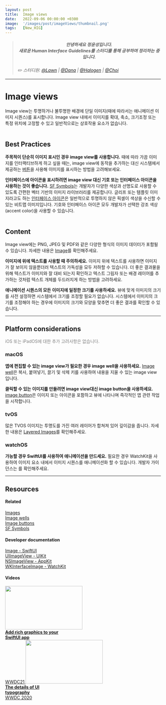 ```yaml
---
layout: post
title:  Image views
date:   2022-09-06 00:00:00 +0300
image:  '/images/post/imageViews/thumbnail.png'
tags:   [New_HIG]
---
```


> ##### <center>안녕하세요 정윤성입니다.<br> 새로운 Human Interface Guidelines를 스터디를 통해 공부하며 정리하는 중입니다.</center>
>
> <cite>✏️ 스터디원: <a href="https://velog.io/@lawn/series/NEW-HIG-2022" target="_blank">@Lawn</a> | <a href="https://velog.io/@andana/series/Lets-Study-HIG" target="_blank">@Dana</a> | <a href="https://velog.io/@halogen/Apple-HIG-Foundation-Layout" target="_blank">@Halogen</a> | <a href="" target="_blank">@Choi</a></cite>

***

# Image views
Image view는 투명하거나 불투명한 배경에 단일 이미지(때에 따라서는 애니메이션 이미지 시퀀스)를 표시합니다. Image view 내에서 이미지를 확대, 축소, 크기조정 또는 특정 위치에 고정할 수 있고 일반적으로는 상호작용 요소가 없습니다.
<br><br>

## Best Practices
<b>주목적이 단순히 이미지 표시인 경우 image view를 사용합니다.</b> 때에 따라 가끔 이미지를 인터랙티브하게 하고 싶을 때는, image view에 동작을 추가하는 대신 시스템에서 제공하는 <a href="/blog/button">버튼</a>을 사용해 이미지를 표시하는 방법을 고려해보세요. 

<b>인터페이스에 아이콘을 표시하려면 image view 대신 기호 또는 인터페이스 아이콘을 사용하는 것이 좋습니다.</b> <a href="/blog/sf-symbols">SF Symbols</a>는 개발자가 다양한 색상과 선명도로 사용할 수 있도록 간편한 벡터 기반의 이미지 라이브러리를 제공합니다. 글리프 또는 템플릿 이미지라고도 하는 <a href="/blog/icons">인터페이스 아이콘</a>은 일반적으로 투명하지 않은 픽셀이 색상을 수신할 수 있는 비트맵 이미지입니다. 기호와 인터페이스 아이콘 모두 개발자가 선택한 강조 색상(accent color)을 사용할 수 있습니다.
<br><br>

## Content
Image view에는 PNG, JPEG 및 PDF와 같은 다양한 형식의 이미지 데이터가 포함될 수 있습니다. 자세한 내용은 <a href="/blog/images">Image</a>를 확인해주세요.

<b>이미지에 위에 텍스트를 사용할 때 주의하세요.</b> 이미지 위에 텍스트를 사용하면 이미지가 잘 보이지 않을뿐더러 텍스트의 가독성을 모두 저하할 수 있습니다. 더 좋은 결과물을 위해 텍스트가 이미지와 잘 대비 되는지 확인하고 텍스트 그림자 또는 배경 레이어를 추가하는 것처럼 텍스트 개체를 두드러지게 하는 방법을 고려하세요.

<b>애니메이션 시퀀스의 모든 이미지에 일정한 크기를 사용하세요.</b> 뷰에 맞게 이미지의 크기를 사전 설정하면 시스템에서 크기를 조정할 필요가 없습니다. 시스템에서 이미지의 크기를 조정해야 하는 경우에 이미지의 크기와 모양을 맞추면 더 좋은 결과를 확인할 수 있습니다.

***

## Platform considerations
<c style="color: Gray">iOS 또는 iPadOS에 대한 추가 고려사항은 없습니다.</c>
<br>

### macOS
<b>앱에 편집할 수 있는 image view가 필요한 경우 image well을 사용하세요.</b> <a href="/blog/image-wells">Image well</a>은 복사, 붙여넣기, 끌기 및 삭제 키를 사용하여 내용을 지울 수 있는 image view입니다.

<b>클릭할 수 있는 이미지를 만들려면 image view대신 image button을 사용하세요.</b> <a href="/blog/image-buttons">image button</a>은 이미지 또는 아이콘을 포함하고 뷰에 나타나며 즉각적인 앱 관련 작업을 시작합니다.

### tvOS
많은 TVOS 이미지는 투명도를 가진 여러 레이어가 합쳐져 있어 깊이감을 줍니다. 자세한 내용은 <a href="/blog/images/#Layered-images">Layered Images</a>를 확인해주세요.

### watchOS
<b>가능할 경우 SwiftUI를 사용하여 애니메이션을 만드세요.</b> 필요한 경우 WatchKit을 사용하여 이미지 요소 내에서 이미지 시퀀스를 애니메이션화 할 수 있습니다. 개발자 가이던스는 <a href="https://developer.apple.com/documentation/watchkit/wkimageanimatable"></a>를 확인해주세요.

***

## Resources
#### Related
<a href="https://developer.apple.com/design/human-interface-guidelines/foundations/images">Images</a><br>
<a href="https://developer.apple.com/design/human-interface-guidelines/components/selection-and-input/image-wells">Image wells</a><br>
<a href="https://developer.apple.com/design/human-interface-guidelines/components/menus-and-actions/buttons/#image-buttons">Image buttons</a><br>
<a href="https://developer.apple.com/design/human-interface-guidelines/foundations/sf-symbols">SF Symbols</a><br>

#### Developer documentation
<a href="https://developer.apple.com/documentation/swiftui/image">Image - SwiftUI</a><br>
<a href="https://developer.apple.com/documentation/uikit/uiimageview">UIImageView - UIKit</a><br>
<a href="https://developer.apple.com/documentation/appkit/nsimageview">NSImageView - AppKit</a><br>
<a href="https://developer.apple.com/documentation/watchkit/wkinterfaceimage">WKInterfaceImage - WatchKit</a><br>

#### Videos
<div class="gallery-box">
  <div class="video-gallery">
    <a id="wwdc2021-10021" href="https://developer.apple.com/videos/play/wwdc2021/10021/">
	<img class="video-grid-img" src="https://devimages-cdn.apple.com/wwdc-services/images/119/4887/4887_wide_250x141_2x.jpg" width="250" height="141"><br>
	<b>Add rich graphics to your<br> SwiftUI app</b><br>
	WWDC21
</a>
    <a id="wwdc2020-10175" href="https://developer.apple.com/videos/play/wwdc2020/10175/">
	<img class="video-grid-img" src="https://devimages-cdn.apple.com/wwdc-services/images/49/3823/3823_wide_250x141_2x.jpg" width="250" height="141"><br>
	<b>The details of UI<br> typography</b><br>
	WWDC 2020
</a>
  </div>
</div>